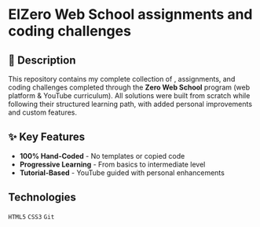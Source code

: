 # ElZero Web School assignments and coding challenges 

## 📝 Description  
This repository contains my complete collection of , assignments, and coding challenges completed through the **Zero Web School** program (web platform & YouTube curriculum). All solutions were built from scratch while following their structured learning path, with added personal improvements and custom features.

## ✨ Key Features  
-  **100% Hand-Coded** - No templates or copied code  
- **Progressive Learning** - From basics to intermediate level  
-  **Tutorial-Based** - YouTube guided with personal enhancements  

##  Technologies  
`HTML5` `CSS3`  `Git`  
